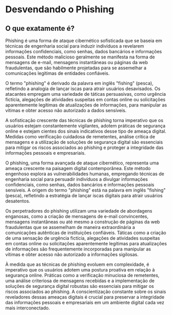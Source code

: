 # Desvendando o Phishing

## O que exatamente é?

Phishing é uma forma de ataque cibernético sofisticada que se baseia em técnicas de engenharia social para induzir indivíduos a revelarem informações confidenciais, como senhas, dados bancários e informações pessoais. Este método malicioso geralmente se manifesta na forma de mensagens de e-mail, mensagens instantâneas ou páginas da web fraudulentas, que são habilmente projetadas para se assemelhar a comunicações legítimas de entidades confiáveis.

O termo "phishing" é derivado da palavra em inglês "fishing" (pesca), refletindo a analogia de lançar iscas para atrair usuários desavisados. Os atacantes empregam uma variedade de táticas persuasivas, como urgência fictícia, alegações de atividades suspeitas em contas online ou solicitações aparentemente legítimas de atualizações de informações, para manipular as vítimas e obter acesso não autorizado a dados sensíveis.

A sofisticação crescente das técnicas de phishing torna imperativo que os usuários estejam constantemente vigilantes, adotem práticas de segurança online e estejam cientes dos sinais indicativos desse tipo de ameaça digital. Medidas como verificação cuidadosa de remetentes, análise crítica de mensagens e a utilização de soluções de segurança digital são essenciais para mitigar os riscos associados ao phishing e proteger a integridade das informações pessoais e empresariais.

O phishing, uma forma avançada de ataque cibernético, representa uma ameaça crescente na paisagem digital contemporânea. Este método engenhoso explora as vulnerabilidades humanas, empregando técnicas de engenharia social para persuadir indivíduos a divulgar informações confidenciais, como senhas, dados bancários e informações pessoais sensíveis. A origem do termo "phishing" está na palavra em inglês "fishing" (pesca), refletindo a estratégia de lançar iscas digitais para atrair usuários desatentos.

Os perpetradores do phishing utilizam uma variedade de abordagens enganosas, como a criação de mensagens de e-mail convincentes, mensagens instantâneas ou até mesmo a construção de páginas da web fraudulentas que se assemelham de maneira extraordinária a comunicações autênticas de instituições confiáveis. Táticas como a criação de uma sensação de urgência fictícia, alegações de atividades suspeitas em contas online ou solicitações aparentemente legítimas para atualizações de informações são frequentemente incorporadas para manipular as vítimas e obter acesso não autorizado a informações sigilosas.

À medida que as técnicas de phishing evoluem em complexidade, é imperativo que os usuários adotem uma postura proativa em relação à segurança online. Práticas como a verificação minuciosa de remetentes, uma análise criteriosa de mensagens recebidas e a implementação de soluções de segurança digital robustas são essenciais para mitigar os riscos associados ao phishing. A conscientização constante sobre os sinais reveladores dessas ameaças digitais é crucial para preservar a integridade das informações pessoais e empresariais em um ambiente digital cada vez mais interconectado.